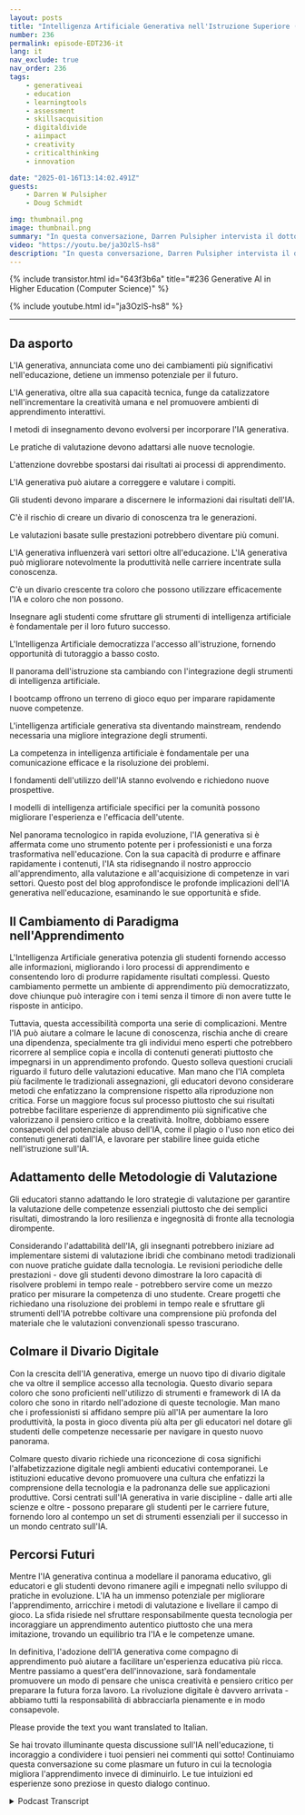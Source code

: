 ```yaml
---
layout: posts
title: "Intelligenza Artificiale Generativa nell'Istruzione Superiore (Informatica)"
number: 236
permalink: episode-EDT236-it
lang: it
nav_exclude: true
nav_order: 236
tags:
    - generativeai
    - education
    - learningtools
    - assessment
    - skillsacquisition
    - digitaldivide
    - aiimpact
    - creativity
    - criticalthinking
    - innovation

date: "2025-01-16T13:14:02.491Z"
guests:
    - Darren W Pulsipher
    - Doug Schmidt

img: thumbnail.png
image: thumbnail.png
summary: "In questa conversazione, Darren Pulsipher intervista il dottor Douglas Schmidt, un esperto professore di informatica, autore e visionario, riguardo l'impatto trasformativo dell'IA generativa sull'educazione. Discutono l'evoluzione dei metodi di insegnamento, le sfide della valutazione e la necessità di un cambiamento negli obiettivi educativi per concentrarsi sui processi di apprendimento piuttosto che solo sui risultati. Schmidt condivide le sue esperienze nell'uso degli strumenti di IA generativa nel suo insegnamento e mette in luce le implicazioni per gli studenti e l'industria. La conversazione si conclude con riflessioni sul futuro dell'apprendimento e le necessarie adattamenti nelle pratiche educative. In questa conversazione, Douglas Schmidt e Darren Pulsipher esplorano l'impatto trasformativo dell'IA generativa sulla produttività, l'educazione e il divario digitale. Discutono l'importanza dell'alfabetizzazione sull'IA, la democratizzazione dell'educazione attraverso gli strumenti di IA e il ruolo sempre più importante del pensiero critico in un mondo guidato dall'IA. La conversazione tocca anche le sfide della coerenza nelle uscite dell'IA, il potenziale per i modelli di IA specifici per la comunità e il futuro dell'apprendimento del rinforzo nel garantire la fiducia e la responsabilità nelle applicazioni dell'IA."
video: "https://youtu.be/ja3OzlS-hs8"
description: "In questa conversazione, Darren Pulsipher intervista il dottor Douglas Schmidt, un esperto professore di informatica, autore e visionario, riguardo l'impatto trasformativo dell'IA generativa sull'educazione. Discutono l'evoluzione dei metodi di insegnamento, le sfide della valutazione e la necessità di un cambiamento negli obiettivi educativi per concentrarsi sui processi di apprendimento piuttosto che solo sui risultati. Schmidt condivide le sue esperienze nell'uso degli strumenti di IA generativa nel suo insegnamento e mette in luce le implicazioni per gli studenti e l'industria. La conversazione si conclude con riflessioni sul futuro dell'apprendimento e le necessarie adattamenti nelle pratiche educative. In questa conversazione, Douglas Schmidt e Darren Pulsipher esplorano l'impatto trasformativo dell'IA generativa sulla produttività, l'educazione e il divario digitale. Discutono l'importanza dell'alfabetizzazione sull'IA, la democratizzazione dell'educazione attraverso gli strumenti di IA e il ruolo sempre più importante del pensiero critico in un mondo guidato dall'IA. La conversazione tocca anche le sfide della coerenza nelle uscite dell'IA, il potenziale per i modelli di IA specifici per la comunità e il futuro dell'apprendimento del rinforzo nel garantire la fiducia e la responsabilità nelle applicazioni dell'IA."
---
```


<div>
{% include transistor.html id="643f3b6a" title="#236 Generative AI in Higher Education (Computer Science)" %}

{% include youtube.html id="ja3OzlS-hs8" %}
</div>

---

## Da asporto

L'IA generativa, annunciata come uno dei cambiamenti più significativi nell'educazione, detiene un immenso potenziale per il futuro.

L'IA generativa, oltre alla sua capacità tecnica, funge da catalizzatore nell'incrementare la creatività umana e nel promuovere ambienti di apprendimento interattivi.

I metodi di insegnamento devono evolversi per incorporare l'IA generativa.

Le pratiche di valutazione devono adattarsi alle nuove tecnologie.

L'attenzione dovrebbe spostarsi dai risultati ai processi di apprendimento.

L'IA generativa può aiutare a correggere e valutare i compiti.

Gli studenti devono imparare a discernere le informazioni dai risultati dell'IA.

C'è il rischio di creare un divario di conoscenza tra le generazioni.

Le valutazioni basate sulle prestazioni potrebbero diventare più comuni.

L'IA generativa influenzerà vari settori oltre all'educazione. L'IA generativa può migliorare notevolmente la produttività nelle carriere incentrate sulla conoscenza.

C'è un divario crescente tra coloro che possono utilizzare efficacemente l'IA e coloro che non possono.

Insegnare agli studenti come sfruttare gli strumenti di intelligenza artificiale è fondamentale per il loro futuro successo.

L'Intelligenza Artificiale democratizza l'accesso all'istruzione, fornendo opportunità di tutoraggio a basso costo.

Il panorama dell'istruzione sta cambiando con l'integrazione degli strumenti di intelligenza artificiale.

I bootcamp offrono un terreno di gioco equo per imparare rapidamente nuove competenze.

L'intelligenza artificiale generativa sta diventando mainstream, rendendo necessaria una migliore integrazione degli strumenti.

La competenza in intelligenza artificiale è fondamentale per una comunicazione efficace e la risoluzione dei problemi.

I fondamenti dell'utilizzo dell'IA stanno evolvendo e richiedono nuove prospettive.

I modelli di intelligenza artificiale specifici per la comunità possono migliorare l'esperienza e l'efficacia dell'utente.

Nel panorama tecnologico in rapida evoluzione, l'IA generativa si è affermata come uno strumento potente per i professionisti e una forza trasformativa nell'educazione. Con la sua capacità di produrre e affinare rapidamente i contenuti, l'IA sta ridisegnando il nostro approccio all'apprendimento, alla valutazione e all'acquisizione di competenze in vari settori. Questo post del blog approfondisce le profonde implicazioni dell'IA generativa nell'educazione, esaminando le sue opportunità e sfide.

## Il Cambiamento di Paradigma nell'Apprendimento

L'Intelligenza Artificiale generativa potenzia gli studenti fornendo accesso alle informazioni, migliorando i loro processi di apprendimento e consentendo loro di produrre rapidamente risultati complessi. Questo cambiamento permette un ambiente di apprendimento più democratizzato, dove chiunque può interagire con i temi senza il timore di non avere tutte le risposte in anticipo.

Tuttavia, questa accessibilità comporta una serie di complicazioni. Mentre l'IA può aiutare a colmare le lacune di conoscenza, rischia anche di creare una dipendenza, specialmente tra gli individui meno esperti che potrebbero ricorrere al semplice copia e incolla di contenuti generati piuttosto che impegnarsi in un apprendimento profondo. Questo solleva questioni cruciali riguardo il futuro delle valutazioni educative. Man mano che l'IA completa più facilmente le tradizionali assegnazioni, gli educatori devono considerare metodi che enfatizzano la comprensione rispetto alla riproduzione non critica. Forse un maggiore focus sul processo piuttosto che sui risultati potrebbe facilitare esperienze di apprendimento più significative che valorizzano il pensiero critico e la creatività. Inoltre, dobbiamo essere consapevoli del potenziale abuso dell'IA, come il plagio o l'uso non etico dei contenuti generati dall'IA, e lavorare per stabilire linee guida etiche nell'istruzione sull'IA.

## Adattamento delle Metodologie di Valutazione

Gli educatori stanno adattando le loro strategie di valutazione per garantire la valutazione delle competenze essenziali piuttosto che dei semplici risultati, dimostrando la loro resilienza e ingegnosità di fronte alla tecnologia dirompente.

Considerando l'adattabilità dell'IA, gli insegnanti potrebbero iniziare ad implementare sistemi di valutazione ibridi che combinano metodi tradizionali con nuove pratiche guidate dalla tecnologia. Le revisioni periodiche delle prestazioni - dove gli studenti devono dimostrare la loro capacità di risolvere problemi in tempo reale - potrebbero servire come un mezzo pratico per misurare la competenza di uno studente. Creare progetti che richiedano una risoluzione dei problemi in tempo reale e sfruttare gli strumenti dell'IA potrebbe coltivare una comprensione più profonda del materiale che le valutazioni convenzionali spesso trascurano.

## Colmare il Divario Digitale

Con la crescita dell'IA generativa, emerge un nuovo tipo di divario digitale che va oltre il semplice accesso alla tecnologia. Questo divario separa coloro che sono proficienti nell'utilizzo di strumenti e framework di IA da coloro che sono in ritardo nell'adozione di queste tecnologie. Man mano che i professionisti si affidano sempre più all'IA per aumentare la loro produttività, la posta in gioco diventa più alta per gli educatori nel dotare gli studenti delle competenze necessarie per navigare in questo nuovo panorama.

Colmare questo divario richiede una riconcezione di cosa significhi l'alfabetizzazione digitale negli ambienti educativi contemporanei. Le istituzioni educative devono promuovere una cultura che enfatizzi la comprensione della tecnologia e la padronanza delle sue applicazioni produttive. Corsi centrati sull'IA generativa in varie discipline - dalle arti alle scienze e oltre - possono preparare gli studenti per le carriere future, fornendo loro al contempo un set di strumenti essenziali per il successo in un mondo centrato sull'IA.

## Percorsi Futuri

Mentre l'IA generativa continua a modellare il panorama educativo, gli educatori e gli studenti devono rimanere agili e impegnati nello sviluppo di pratiche in evoluzione. L'IA ha un immenso potenziale per migliorare l'apprendimento, arricchire i metodi di valutazione e livellare il campo di gioco. La sfida risiede nel sfruttare responsabilmente questa tecnologia per incoraggiare un apprendimento autentico piuttosto che una mera imitazione, trovando un equilibrio tra l'IA e le competenze umane.

In definitiva, l'adozione dell'IA generativa come compagno di apprendimento può aiutare a facilitare un'esperienza educativa più ricca. Mentre passiamo a quest'era dell'innovazione,  sarà fondamentale promuovere un modo di pensare che unisca creatività e pensiero critico per preparare la futura forza lavoro. La rivoluzione digitale è davvero arrivata - abbiamo tutti la responsabilità di abbracciarla pienamente e in modo consapevole.

Please provide the text you want translated to Italian.

Se hai trovato illuminante questa discussione sull'IA nell'educazione, ti incoraggio a condividere i tuoi pensieri nei commenti qui sotto! Continuiamo questa conversazione su come plasmare un futuro in cui la tecnologia migliora l'apprendimento invece di diminuirlo. Le tue intuizioni ed esperienze sono preziose in questo dialogo continuo.



<details>
<summary> Podcast Transcript </summary>

<p></p>

</details>
